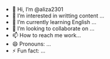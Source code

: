 - 👋 Hi, I’m @aliza2301
- 👀 I’m interested in writting content ...
- 🌱 I’m currently learning English ...
- 💞️ I’m looking to collaborate on ...
- 📫 How to reach me work...
- 😄 Pronouns: ...
- ⚡ Fun fact: ...

<!---
aliza2301/aliza2301 is a ✨ special ✨ repository because its `README.md` (this file) appears on your GitHub profile.
You can click the Preview link to take a look at your changes.
--->

